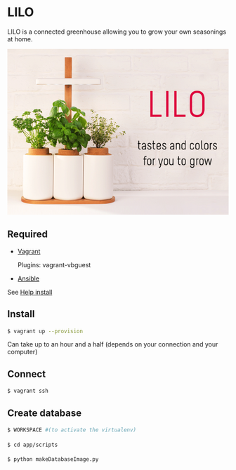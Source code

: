 # LILO
LILO is a connected greenhouse allowing you to grow your own seasonings at home.

![alt tag](https://github.com/zirkis/LILO/blob/master/images/README/lilo.png)

## Required

- [Vagrant](https://www.vagrantup.com)
	
	Plugins: vagrant-vbguest

- [Ansible](http://docs.ansible.com/ansible)

See [Help install](https://github.com/zirkis/LILO/blob/kevin/docs/installation.rst)

## Install
	
```bash
$ vagrant up --provision
```

Can take up to an hour and a half (depends on your connection and your computer)

## Connect

```bash
$ vagrant ssh
```

## Create database

```bash
$ WORKSPACE #(to activate the virtualenv)

$ cd app/scripts

$ python makeDatabaseImage.py

```